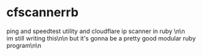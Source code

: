# cfscannerrb

ping and speedtest utility and cloudflare ip scanner in ruby \n\n<br>
im still writing this\n\n
but it's gonna be a pretty good modular ruby program\n\n
